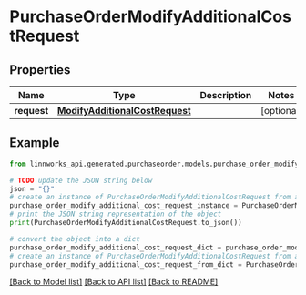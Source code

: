 # PurchaseOrderModifyAdditionalCostRequest


## Properties

Name | Type | Description | Notes
------------ | ------------- | ------------- | -------------
**request** | [**ModifyAdditionalCostRequest**](ModifyAdditionalCostRequest.md) |  | [optional] 

## Example

```python
from linnworks_api.generated.purchaseorder.models.purchase_order_modify_additional_cost_request import PurchaseOrderModifyAdditionalCostRequest

# TODO update the JSON string below
json = "{}"
# create an instance of PurchaseOrderModifyAdditionalCostRequest from a JSON string
purchase_order_modify_additional_cost_request_instance = PurchaseOrderModifyAdditionalCostRequest.from_json(json)
# print the JSON string representation of the object
print(PurchaseOrderModifyAdditionalCostRequest.to_json())

# convert the object into a dict
purchase_order_modify_additional_cost_request_dict = purchase_order_modify_additional_cost_request_instance.to_dict()
# create an instance of PurchaseOrderModifyAdditionalCostRequest from a dict
purchase_order_modify_additional_cost_request_from_dict = PurchaseOrderModifyAdditionalCostRequest.from_dict(purchase_order_modify_additional_cost_request_dict)
```
[[Back to Model list]](../README.md#documentation-for-models) [[Back to API list]](../README.md#documentation-for-api-endpoints) [[Back to README]](../README.md)


